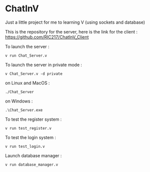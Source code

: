 # ChatInV
Just a little project for me to learning V (using sockets and database)

This is the repository for the server, here is the link for the client :
https://github.com/RIC217/ChatInV_Client

To launch the server :
```shell
v run Chat_Server.v
```

To launch the server in private mode :
```shell
v Chat_Server.v -d private
```
on Linux and MacOS :
```shell
./Chat_Server
```
on Windows :
```shell
.\Chat_Server.exe
```

To test the register system :
```shell
v run test_register.v
```
To test the login system :
```shell
v run test_login.v
```

Launch database manager :
```shell
v run database_manager.v
```